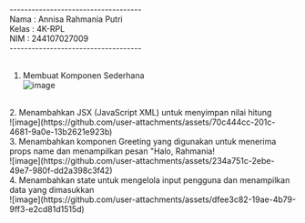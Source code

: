 ------------------------------------ <br>
Nama  : Annisa Rahmania Putri <br>
Kelas : 4K-RPL <br>
NIM   : 244107027009 <br>
------------------------------------ <br>
<br>
1. Membuat Komponen Sederhana <br>
![image](https://github.com/user-attachments/assets/54115da5-d38e-4fb3-a69d-efbf5457dad9) <br>
<br>
2. Menambahkan JSX (JavaScript XML) untuk menyimpan nilai hitung <br>
![image](https://github.com/user-attachments/assets/70c444cc-201c-4681-9a0e-13b2621e923b) <br>
3. Menambahkan komponen Greeting yang digunakan untuk menerima props name dan menampilkan pesan "Halo, Rahmania!<br>
![image](https://github.com/user-attachments/assets/234a751c-2ebe-49e7-980f-dd2a398c3f42) <br>
4. Menambahkan state untuk mengelola input pengguna dan menampilkan data yang dimasukkan <br>
![image](https://github.com/user-attachments/assets/dfee3c82-19ae-4b79-9ff3-e2cd81d1515d) <br>



